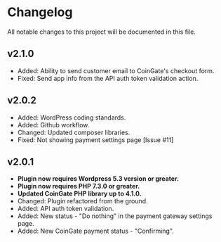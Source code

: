 # Changelog
All notable changes to this project will be documented in this file.

v2.1.0
---
* Added: Ability to send customer email to CoinGate's checkout form.
* Fixed: Send app info from the API auth token validation action.

v2.0.2
---
* Added: WordPress coding standards.
* Added: Github workflow.
* Changed: Updated composer libraries.
* Fixed: Not showing payment settings page [Issue #11]

v2.0.1
---
* **Plugin now requires Wordpress 5.3 version or greater.**
* **Plugin now requires PHP 7.3.0 or greater.**
* **Updated CoinGate PHP library up to 4.1.0.**
* Changed: Plugin refactored from the ground.
* Added: API auth token validation.
* Added: New status - "Do nothing" in the payment gateway settings page.
* Added: New CoinGate payment status - "Confirming".
